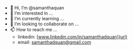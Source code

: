 - 👋 Hi, I’m @samanthaquan
- 👀 I’m interested in ...
- 🌱 I’m currently learning ...
- 💞️ I’m looking to collaborate on ...
- 📫 How to reach me ...
    - linkedin: [www.linkedin.com/in/samanthadquan](url)
    - email: samanthadquan@gmail.com

<!---
samanthaquan/samanthaquan is a ✨ special ✨ repository because its `README.md` (this file) appears on your GitHub profile.
You can click the Preview link to take a look at your changes.
--->
